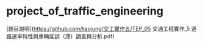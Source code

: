 # project_of_traffic_engineering
[題目說明](https://github.com/liaojung/交工實作五/TEP_05 交通工程實作_5 道路速率特性與車輛延誤（滯）調查與分析.pdf)

